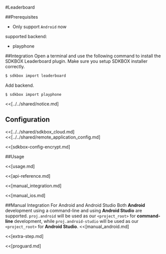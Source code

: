 <!--
Include Base: /Users/jtsm/Chukong-Inc/pr/en/src/leaderboard/v3-cpp
-->

#Leaderboard

##Prerequisites
* Only support `Android` now

supported backend:
- playphone

##Integration
Open a terminal and use the following command to install the SDKBOX Leaderboard plugin. Make sure you setup SDKBOX installer correctly.
```bash
$ sdkbox import leaderboard
```

Add backend.
```
$ sdkbox import playphone
```

<<[../../shared/notice.md]

## Configuration
<<[../../shared/sdkbox_cloud.md]
<<[../../shared/remote_application_config.md]

<<[sdkbox-config-encrypt.md]

##Usage

<<[usage.md]

<<[api-reference.md]

<<[manual_integration.md]

<<[manual_ios.md]

##Manual Integration For Android and Android Studio
Both __Android__ development using a command-line and using __Android Studio__ are supported. `proj.android` will be used as our `<project_root>` for __command-line__ development, while `proj.android-studio` will be used as our `<project_root>` for __Android Studio__.
<<[manual_android.md]

<<[extra-step.md]

<<[proguard.md]
